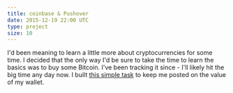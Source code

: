 ```yaml
---
title: coinbase & Pushover
date: 2015-12-19 22:00 UTC
type: project
size: 10
---
```

I'd been meaning to learn a little more about cryptocurrencies for some time. I decided that the only way I'd be sure to take the time to learn the basics was to buy some Bitcoin. I've been tracking it since - I'll likely hit the big time any day now. I built [this simple task](https://github.com/charlieegan3/coinbase-balance-notification) to keep me posted on the value of my wallet.
